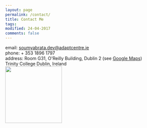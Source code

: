 ```yaml
---
layout: page
permalink: /contact/
title: Contact Me
tags: 
modified: 24-04-2017
comments: false
---
```

email: <a href="mailto:soumyabrata.dev@adaptcentre.ie">soumyabrata.dev@adaptcentre.ie</a>  
phone: + 353 1896 1797   
address: Room G31, O'Reilly Building, Dublin 2 (see <a href="https://www.google.ie/maps/place/53°20'36.7%22N+6°15'03.4%22W/@53.3435311,-6.2531254,17z/am=t/data=!3m1!4b1!4m5!3m4!1s0x0:0x0!8m2!3d53.3435311!4d-6.2509314?hl=en">Google Maps</a>)  
Trinity College Dublin, Ireland  
<img src="{{ site.baseurl }}/images/adapt-logo.png" width="180">   


<!---
Communication Research I  
S2.1 B4-03/04  
50 Nanyang Avenue  
Electrical and Electronic Engineering  
Nanyang Technological University  
Singapore-639798  

email: soumyabr001[at]e[dot]ntu[dot]edu[dot]sg  

phone: +65 6790 6527 
-->